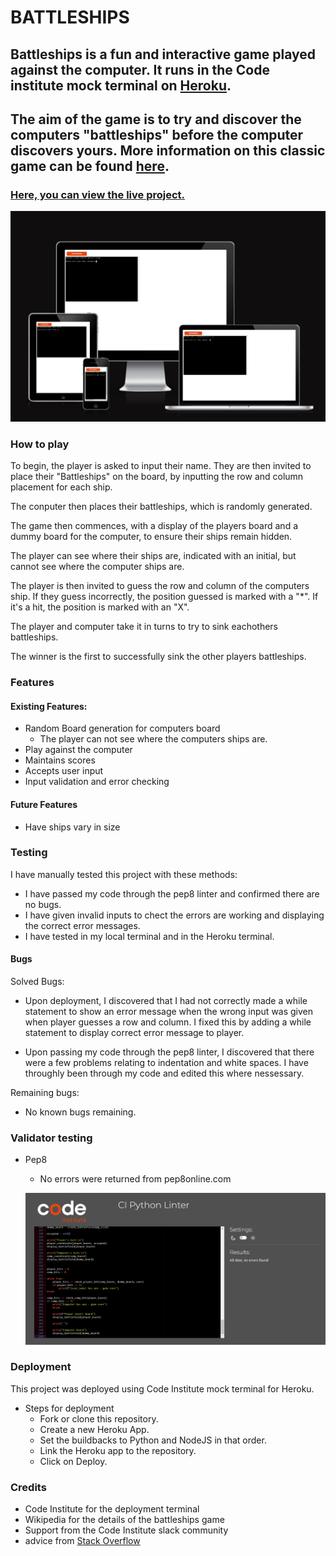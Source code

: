 # BATTLESHIPS

## Battleships is a fun and interactive game played against the computer. It runs in the Code institute mock terminal on [Heroku](https://www.heroku.com/github-students).

## The aim of the game is to try and discover the computers "battleships" before the computer discovers yours. More information on this classic game can be found [here](https://en.wikipedia.org/wiki/Battleship_(game)).

### [Here, you can view the live project.](https://mary-battleships-93db79c894ca.herokuapp.com/)

![Screenshot of project](amiresponsive.png)

### How to play

To begin, the player is asked to input their name. They are then invited to place their "Battleships" on the board, by inputting the row and column placement for each ship.

The conputer then places their battleships, which is randomly generated.

The game then commences, with a display of the players board and a dummy board for the computer, to ensure their ships remain hidden.

The player can see where their ships are, indicated with an initial, but cannot see where the computer ships are.

The player is then invited to guess the row and column of the computers ship. If they guess incorrectly, the position guessed is marked with a "*". If it's a hit, the position is marked with an "X".

The player and computer take it in turns to try to sink eachothers battleships.

The winner is the first to successfully sink the other players battleships.

### Features

#### Existing Features:
* Random Board generation for computers board
  * The player can not see where the computers ships are.
* Play against the computer
* Maintains scores
* Accepts user input
* Input validation and error checking

#### Future Features
* Have ships vary in size

### Testing

I have manually tested this project with these methods:
* I have passed my code through the pep8 linter and confirmed there are no bugs.
* I have given invalid inputs to chect the errors are working and displaying the correct error messages.
* I have tested in my local terminal and in the Heroku terminal.

#### Bugs

Solved Bugs:

* Upon deployment, I discovered that I had not correctly made a while statement to show an error message when the wrong input was given when player guesses a row and column. I fixed this by adding a while statement to display correct error message to player.

* Upon passing my code through the pep8 linter, I discovered that there were a few problems relating to indentation and white spaces. I have throughly been through my code and edited this where nessessary. 

Remaining bugs:

* No known bugs remaining.

### Validator testing
* Pep8
  * No errors were returned from pep8online.com

  ![pep8](linter.png)


### Deployment

This project was deployed using Code Institute mock terminal for Heroku.
* Steps for deployment
  * Fork or clone this repository.
  * Create a new Heroku App.
  * Set the buildbacks to Python and NodeJS in that order.
  * Link the Heroku app to the repository.
  * Click on Deploy.

### Credits
* Code Institute for the deployment terminal
* Wikipedia for the details of the battleships game
* Support from the Code Institute slack community
* advice from [Stack Overflow](https://stackoverflow.com/)



